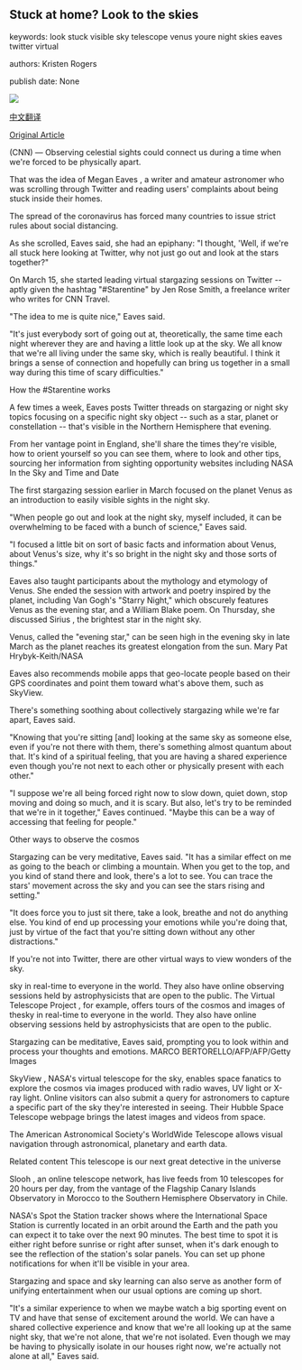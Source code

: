 ## Stuck at home? Look to the skies

keywords: look stuck visible sky telescope venus youre night skies eaves twitter virtual

authors: Kristen Rogers

publish date: None

![](https://cdn.cnn.com/cnnnext/dam/assets/200316165807-01-stargazing-file-super-tease.jpg)

[中文翻译](Stuck%20at%20home%3F%20Look%20to%20the%20skies_zh.md)

[Original Article](https://edition.cnn.com/travel/article/stargazing-quarantine-sessions-scn-wellness/index.html)

(CNN) — Observing celestial sights could connect us during a time when we're forced to be physically apart.

That was the idea of Megan Eaves , a writer and amateur astronomer who was scrolling through Twitter and reading users' complaints about being stuck inside their homes.

The spread of the coronavirus has forced many countries to issue strict rules about social distancing.

As she scrolled, Eaves said, she had an epiphany: "I thought, 'Well, if we're all stuck here looking at Twitter, why not just go out and look at the stars together?"

On March 15, she started leading virtual stargazing sessions on Twitter -- aptly given the hashtag "\#Starentine" by Jen Rose Smith, a freelance writer who writes for CNN Travel.

"The idea to me is quite nice," Eaves said.

"It's just everybody sort of going out at, theoretically, the same time each night wherever they are and having a little look up at the sky. We all know that we're all living under the same sky, which is really beautiful. I think it brings a sense of connection and hopefully can bring us together in a small way during this time of scary difficulties."

How the \#Starentine works

A few times a week, Eaves posts Twitter threads on stargazing or night sky topics focusing on a specific night sky object -- such as a star, planet or constellation -- that's visible in the Northern Hemisphere that evening.

From her vantage point in England, she'll share the times they're visible, how to orient yourself so you can see them, where to look and other tips, sourcing her information from sighting opportunity websites including NASA In the Sky and Time and Date

The first stargazing session earlier in March focused on the planet Venus as an introduction to easily visible sights in the night sky.

"When people go out and look at the night sky, myself included, it can be overwhelming to be faced with a bunch of science," Eaves said.

"I focused a little bit on sort of basic facts and information about Venus, about Venus's size, why it's so bright in the night sky and those sorts of things."

Eaves also taught participants about the mythology and etymology of Venus. She ended the session with artwork and poetry inspired by the planet, including Van Gogh's "Starry Night," which obscurely features Venus as the evening star, and a William Blake poem. On Thursday, she discussed Sirius , the brightest star in the night sky.

Venus, called the "evening star," can be seen high in the evening sky in late March as the planet reaches its greatest elongation from the sun. Mary Pat Hrybyk-Keith/NASA

Eaves also recommends mobile apps that geo-locate people based on their GPS coordinates and point them toward what's above them, such as SkyView.

There's something soothing about collectively stargazing while we're far apart, Eaves said.

"Knowing that you're sitting [and] looking at the same sky as someone else, even if you're not there with them, there's something almost quantum about that. It's kind of a spiritual feeling, that you are having a shared experience even though you're not next to each other or physically present with each other."

"I suppose we're all being forced right now to slow down, quiet down, stop moving and doing so much, and it is scary. But also, let's try to be reminded that we're in it together," Eaves continued. "Maybe this can be a way of accessing that feeling for people."

Other ways to observe the cosmos

Stargazing can be very meditative, Eaves said. "It has a similar effect on me as going to the beach or climbing a mountain. When you get to the top, and you kind of stand there and look, there's a lot to see. You can trace the stars' movement across the sky and you can see the stars rising and setting."

"It does force you to just sit there, take a look, breathe and not do anything else. You kind of end up processing your emotions while you're doing that, just by virtue of the fact that you're sitting down without any other distractions."

If you're not into Twitter, there are other virtual ways to view wonders of the sky.

sky in real-time to everyone in the world. They also have online observing sessions held by astrophysicists that are open to the public. The Virtual Telescope Project , for example, offers tours of the cosmos and images of thesky in real-time to everyone in the world. They also have online observing sessions held by astrophysicists that are open to the public.

Stargazing can be meditative, Eaves said, prompting you to look within and process your thoughts and emotions. MARCO BERTORELLO/AFP/AFP/Getty Images

SkyView , NASA's virtual telescope for the sky, enables space fanatics to explore the cosmos via images produced with radio waves, UV light or X-ray light. Online visitors can also submit a query for astronomers to capture a specific part of the sky they're interested in seeing. Their Hubble Space Telescope webpage brings the latest images and videos from space.

The American Astronomical Society's WorldWide Telescope allows visual navigation through astronomical, planetary and earth data.

Related content This telescope is our next great detective in the universe

Slooh , an online telescope network, has live feeds from 10 telescopes for 20 hours per day, from the vantage of the Flagship Canary Islands Observatory in Morocco to the Southern Hemisphere Observatory in Chile.

NASA's Spot the Station tracker shows where the International Space Station is currently located in an orbit around the Earth and the path you can expect it to take over the next 90 minutes. The best time to spot it is either right before sunrise or right after sunset, when it's dark enough to see the reflection of the station's solar panels. You can set up phone notifications for when it'll be visible in your area.

Stargazing and space and sky learning can also serve as another form of unifying entertainment when our usual options are coming up short.

"It's a similar experience to when we maybe watch a big sporting event on TV and have that sense of excitement around the world. We can have a shared collective experience and know that we're all looking up at the same night sky, that we're not alone, that we're not isolated. Even though we may be having to physically isolate in our houses right now, we're actually not alone at all," Eaves said.